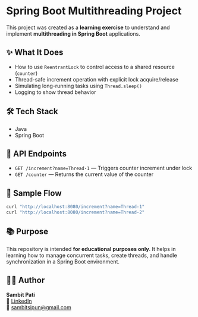 # Spring Boot Multithreading Project

This project was created as a **learning exercise** to understand and implement **multithreading in Spring Boot** applications.

## ✨ What It Does

- How to use `ReentrantLock` to control access to a shared resource (`counter`)
- Thread-safe increment operation with explicit lock acquire/release
- Simulating long-running tasks using `Thread.sleep()`
- Logging to show thread behavior

## 🛠️ Tech Stack

- Java
- Spring Boot

## 📘 API Endpoints

- `GET /increment?name=Thread-1` — Triggers counter increment under lock
- `GET /counter` — Returns the current value of the counter

## 🔁 Sample Flow

```bash
curl "http://localhost:8080/increment?name=Thread-1"
curl "http://localhost:8080/increment?name=Thread-2"
```

## 📚 Purpose

This repository is intended **for educational purposes only**. It helps in learning how to manage concurrent tasks, create threads, and handle synchronization in a Spring Boot environment.

## 👨‍💻 Author

**Sambit Pati**  
🔗 [LinkedIn](https://www.linkedin.com/in/sambit-pati/)  
📧 sambitsipun@gmail.com
